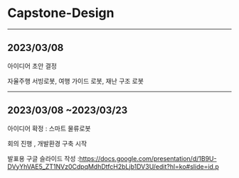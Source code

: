 # Capstone-Design
---
2023/03/08
---

아이디어 초안 결정

자율주행 서빙로봇, 여행 가이드 로봇, 재난 구조 로봇


---
2023/03/08 ~2023/03/23
---

아이디어 확정 : 스마트 물류로봇

회의 진행 , 개발환경 구축 시작 

발표용 구글 슬라이드 작성 
:https://docs.google.com/presentation/d/1B9U-DVyYhVAE5_ZT1NVz0CdpqMdhDtfcH2bLjb1DV3U/edit?hl=ko#slide=id.p


